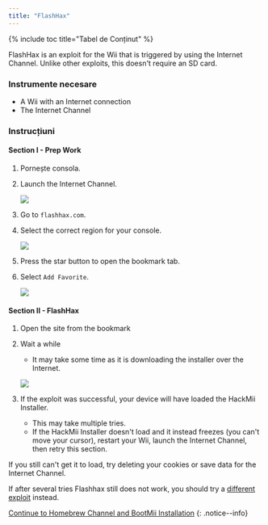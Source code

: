 ```yaml
---
title: "FlashHax"
---
```


{% include toc title="Tabel de Conținut" %}

FlashHax is an exploit for the Wii that is triggered by using the Internet Channel. Unlike other exploits, this doesn't require an SD card.

### Instrumente necesare

* A Wii with an Internet connection
* The Internet Channel

### Instrucțiuni

#### Section I - Prep Work

1. Pornește consola.
1. Launch the Internet Channel.

    ![](/images/exploits/flashhax/internet-channel-start.png)

1. Go to `flashhax.com`.
1. Select the correct region for your console.

    ![](/images/exploits/flashhax/select-region.png)

1. Press the star button to open the bookmark tab.
1. Select `Add Favorite`.

    ![](/images/exploits/flashhax/bookmark-page.png)


#### Section II - FlashHax

1. Open the site from the bookmark
1. Wait a while
    + It may take some time as it is downloading the installer over the Internet.

    ![](/images/exploits/flashhax/wait-for-download.png)

1. If the exploit was successful, your device will have loaded the HackMii Installer.
    + This may take multiple tries.
    + If the HackMii Installer doesn't load and it instead freezes (you can't move your cursor), restart your Wii, launch the Internet Channel, then retry this section.

If you still can't get it to load, try deleting your cookies or save data for the Internet Channel.

If after several tries Flashhax still does not work, you should try a [different exploit](get-started) instead.


[Continue to Homebrew Channel and BootMii Installation](hbc)
{: .notice--info}
